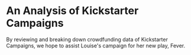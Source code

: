 # An Analysis of Kickstarter Campaigns
By reviewing and breaking down crowdfunding data of Kickstarter Campaigns, we hope to assist Louise's campaign for her new play, Fever.  
